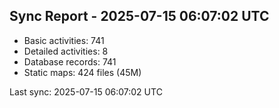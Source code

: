 ## Sync Report - 2025-07-15 06:07:02 UTC

- Basic activities: 741
- Detailed activities: 8
- Database records: 741
- Static maps: 424 files (45M)

Last sync: 2025-07-15 06:07:02 UTC
